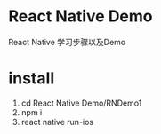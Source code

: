 # React Native Demo

React Native 学习步骤以及Demo

# install
1. cd React Native Demo/RNDemo1
2. npm i
3. react native run-ios
